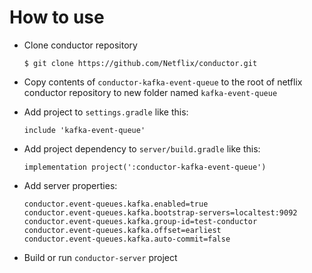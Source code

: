 # How to use
* Clone conductor repository

      $ git clone https://github.com/Netflix/conductor.git

* Copy contents of `conductor-kafka-event-queue` to the root of netflix conductor repository to new folder named `kafka-event-queue`
* Add project to `settings.gradle` like this:

      include 'kafka-event-queue'

* Add project dependency to `server/build.gradle` like this:

      implementation project(':conductor-kafka-event-queue')

* Add server properties:

      conductor.event-queues.kafka.enabled=true
      conductor.event-queues.kafka.bootstrap-servers=localtest:9092
      conductor.event-queues.kafka.group-id=test-conductor
      conductor.event-queues.kafka.offset=earliest
      conductor.event-queues.kafka.auto-commit=false

* Build or run `conductor-server` project
